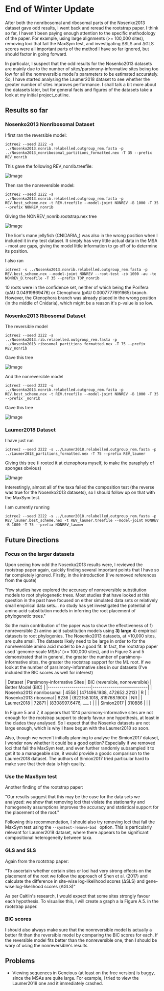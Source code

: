 # End of Winter Update

After both the nonribosomal and ribosomal parts of the Nosenko2013 dataset gave odd results, I went back and reread the rootstrap paper. I think so far, I haven't been paying enough attention to the specific methodology of the paper. For example, using large alignments (>= 100,000 sites), removing loci that fail the MaxSym test, and investigating ΔSLS and ΔGLS scores were all important parts of the method I have so far ignored, but should factor in going forward.

In particular, I suspect that the odd results for the Nosenko2013 datasets are mainly due to the number of sites/parsimony-informative sites being too low for all the nonreversible model's parameters to be estimated accurately. So, I have started analysing the Laumer2018 dataset to see whether the greater number of sites improves performance. I shall talk a bit more about the datasets later, but for general facts and figures of the datasets take a look at my initial project_outline.

## Results so far 

### Nosenko2013 Nonribosomal Dataset

I first ran the reversible model:

```
iqtree2 --seed 2222 -s ../Nosenko2013.nonrib.relabelled.outgroup_rem.fasta -p ../Nosenko2013_nonribosomal_partitions_formatted.nex -T 35 --prefix REV_nonrib
```

This gave the following REV_nonrib.treefile:

![Image](results/tree_images/REV_nonrib.png)

Then ran the nonreversible model:
```
iqtree2 --seed 2222 -s ../Nosenko2013.nonrib.relabelled.outgroup_rem.fasta -p REV.best_scheme.nex -t REV.treefile --model-joint NONREV -B 1000 -T 35 --prefix NONREV_nonrib
```
Giving the NONREV_nonrib.rootstrap.nex tree

![Image](results/tree_images/NONREV_nonrib.png)

The lion's mane jellyfish (CNIDARIA_) was also in the wrong position when I included it in my test dataset. It simply has very little actual data in the MSA - most are gaps, giving the model little information to go off of to determine its position.

I also ran

```
iqtree2 -s ../Nosenko2013.nonrib.relabelled.outgroup_rem.fasta -p REV.best_scheme.nex --model-joint NONREV --root-test -zb 1000 -au -te NONREV_B.treefile -T 35 --prefix TOP_nonrib
```

10 roots were in the confidence set, neither of which being the Porifera (pAU 0.04919869476) or Ctenophora (pAU 0.0007777691665) branch. However, the Ctenophora branch was already placed in the wrong position (in the middle of Cnidaria), which might be a reason it's p-value is so low. 

### Nosenko2013 Ribosomal Dataset 

The reversible model

```
iqtree2 --seed 2222 -s ../Nosenko2013.rib.relabelled.outgroup_rem.fasta -p ../Nosenko2013_ribosomal_partitions_formatted.nex -T 75 --prefix REV_nonrib
```

Gave this tree

![Image](results/tree_images/REV_rib.png)

And the nonreversible model

```
iqtree2 --seed 2222 -s ../Nosenko2013.nonrib.relabelled.outgroup_rem.fasta -p REV.best_scheme.nex -t REV.treefile --model-joint NONREV -B 1000 -T 35 --prefix _nonrib
```

Gave this tree 

![Image](results/tree_images/NONREV_rib.png)

### Laumer2018 Dataset 

I have just run

`iqtree2 --seed 2222 -s ../Laumer2018.relabelled.outgroup_rem.fasta -p ../Laumer2018_partitions_formatted.nex -T 75 --prefix REV_laumer`

Giving this tree (I rooted it at ctenophora myself, to make the paraphyly of sponges obvious)

![Image](results/tree_images/REV_laumer.png)

Interestingly, almost all of the taxa failed the composition test (the reverse was true for the Nosenko2013 datasets), so I should follow up on that with the MaxSym test.

I am currently running

```
iqtree2 --seed 2222 -s ../Laumer2018.relabelled.outgroup_rem.fasta -p REV_laumer.best_scheme.nex -t REV_laumer.treefile --model-joint NONREV -B 1000 -T 75 --prefix NONREV_laumer
```

## Future Directions

### Focus on the larger datasets
Upon seeing how odd the Nosenko2013 results were, I reviewed the rootstrap paper again, quickly finding several important points that I have so far completely ignored. Firstly, in the introduction (I've removed references from the quote)

"few studies have explored the accuracy of nonreversible substitution models to root phylogenetic trees. Most studies that have looked at this question in the past have focused on either simulated data sets or relatively small empirical data sets... no study has yet investigated the potential of amino acid substitution models in inferring the root placement of phylogenetic trees."

So the main contribution of the paper was to show the effectiveness of 1) nonreversible 2) amino acid substitution models using **3) large** 4) empirical datasets to root phylogenies. The Nosenko2013 datasets, at <10,000 sites, are quite small. The datasets likely need to be large in order to for the nonreversible amino acid model to be a good fit. In fact, the rootstrap paper used 'genome-scale MSAs' (>= 100,000 sites), and in Figure 3 and 5 demonstrated that in general, the greater the number of parsimony-informative sites, the greater the rootstrap support for the ML root. If we look at the number of parsimony-informative sites in our datasets (I've included the BIC scores as well for interest)


| Dataset              | Parsimony-informative Sites | BIC (reversible, nonreversible) | Better Model (BIC) |
|----------------------|----------------------------|
| Nosenko2013 nonribosomal | 4558                       | (471496.1938, 472652.2213) | R |
| Nosenko2013 ribosomal   | 8236                       | (822158.1018, 819768.1900) | NR |
| Laumer2018             | 72871                      | (8308997.6476, ___ ) | |
| Simion2017             | 310886                     | | |


In Figure 5 and 7, it appears that 10^4 parsimony-informative sites are not enough for the rootstrap support to clearly favour one hypothesis, at least in the clades they analysed. So I expect that the Nosenko datasets are not large enough, which is why I have begun with the Laumer2018 so soon.

Also, though we weren't initially planning to analyse the Simion2017 dataset, I wonder now whether it could be a good option? Especially if we removed loci that fail the MaxSym test, and even further randomly subsampled it to get it to a manageable size, it would provide a goodc comparison to the Laumer2018 dataset. The authors of Simion2017 tried particular hard to make sure that their data is high quality.

### Use the MaxSym test

Another finding of the rootstrap paper:

"Our results suggest that this may be the case for the data sets we analyzed: we show that removing loci that violate the stationarity and homogeneity assumptions improves the accuracy and statistical support for the placement of the root."

Following this recommendation, I should also try removing loci that fail the MaxSym test using the `--symtest-remove-bad
` option. This is particularly relevant for Laumer2018 dataset, where there appears to be significant compositional heterogeneity between taxa.


### GLS and SLS

Again from the rootstrap paper:

"To ascertain whether certain sites or loci had very strong effects on the placement of the root we follow the approach of Shen et al. (2017) and calculate the difference in site-wise log-likelihood scores (ΔSLS) and gene-wise log-likelihood scores (ΔGLS)"

As per Caitlin's research, I would expect that some sites strongly favour each hypothesis. To visualise this, I will create a graph 
a la Figure A.5. in the rootstrap paper.


### BIC scores

I should also always make sure that the nonreversible model is actually a better fit than the reversible model by comparing the BIC scores for each. If the reversible model fits better than the nonreversible one, then I should be wary of using the nonreversible's results.

## Problems

- Viewing sequences in Geneious (at least on the free version) is buggy, since the MSAs are quite large. For example, I tried to view the Laumer2018 one and it immediately crashed.




